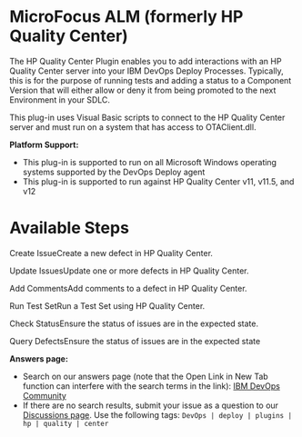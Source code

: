 
# MicroFocus ALM (formerly HP Quality Center)

The HP Quality Center Plugin enables you to add interactions with an HP Quality Center server into your IBM DevOps Deploy Processes. Typically, this is for the purpose of running tests and adding a status to a Component Version that will either allow or deny it from being promoted to the next Environment in your SDLC.

This plug-in uses Visual Basic scripts to connect to the HP Quality Center server and must run on a system that has access to OTAClient.dll.

**Platform Support:**

* This plug-in is supported to run on all Microsoft Windows operating systems supported by the DevOps Deploy agent
* This plug-in is supported to run against HP Quality Center v11, v11.5, and v12


# Available Steps


Create IssueCreate a new defect in HP Quality Center.

Update IssuesUpdate one or more defects in HP Quality Center.

Add CommentsAdd comments to a defect in HP Quality Center.

Run Test SetRun a Test Set using HP Quality Center.

Check StatusEnsure the status of issues are in the expected state.

Query DefectsEnsure the status of issues are in the expected state

**Answers page:**

* Search on our answers page (note that the Open Link in New Tab function can interfere with the search terms in the link): [IBM DevOps Community](https://community.ibm.com/community/user/wasdevops/communities/community-home?communitykey=9adfe6b6-2e23-4895-8b27-38b93b5e152c)
* If there are no search results, submit your issue as a question to our [Discussions page](https://community.ibm.com/community/user/wasdevops/communities/community-home/digestviewer?communitykey=9adfe6b6-2e23-4895-8b27-38b93b5e152c). Use the following tags: ```DevOps | deploy | plugins | hp | quality | center```
